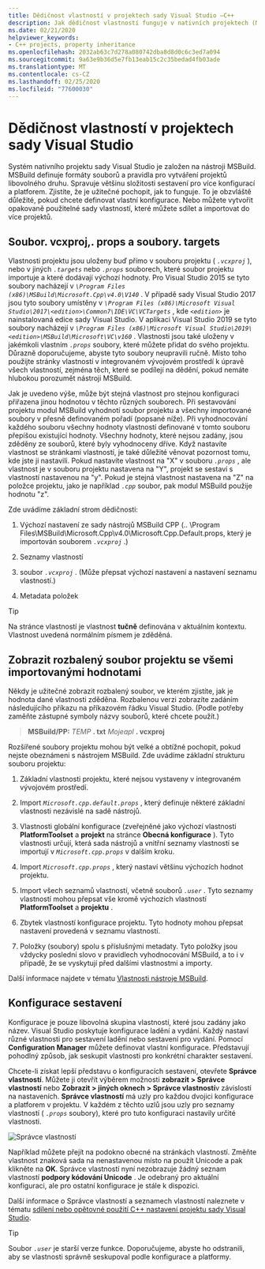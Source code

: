 ```yaml
---
title: Dědičnost vlastností v projektech sady Visual Studio –C++
description: Jak dědičnost vlastností funguje v nativních projektech (MSBuild) C++ Visual Studio.
ms.date: 02/21/2020
helpviewer_keywords:
- C++ projects, property inheritance
ms.openlocfilehash: 2032ab63c7d278a080742dba8d8d0c6c3ed7a094
ms.sourcegitcommit: 9a63e9b36d5e7fb13eab15c2c35bedad4fb03ade
ms.translationtype: MT
ms.contentlocale: cs-CZ
ms.lasthandoff: 02/25/2020
ms.locfileid: "77600030"
---
```

# <a name="property-inheritance-in-visual-studio-projects"></a>Dědičnost vlastností v projektech sady Visual Studio

Systém nativního projektu sady Visual Studio je založen na nástroji MSBuild. MSBuild definuje formáty souborů a pravidla pro vytváření projektů libovolného druhu. Spravuje většinu složitosti sestavení pro více konfigurací a platforem. Zjistíte, že je užitečné pochopit, jak to funguje. To je obzvláště důležité, pokud chcete definovat vlastní konfigurace. Nebo můžete vytvořit opakovaně použitelné sady vlastností, které můžete sdílet a importovat do více projektů.

## <a name="the-vcxproj-file-props-files-and-targets-files"></a>Soubor. vcxproj,. props a soubory. targets

Vlastnosti projektu jsou uloženy buď přímo v souboru projektu ( *`.vcxproj`* ), nebo v jiných *`.targets`* nebo *`.props`* souborech, které soubor projektu importuje a které dodávají výchozí hodnoty. Pro Visual Studio 2015 se tyto soubory nacházejí v *`\Program Files (x86)\MSBuild\Microsoft.Cpp\v4.0\V140`* . V případě sady Visual Studio 2017 jsou tyto soubory umístěny v *`\Program Files (x86)\Microsoft Visual Studio\2017\<edition>\Common7\IDE\VC\VCTargets`* , kde *`<edition>`* je nainstalovaná edice sady Visual Studio. V aplikaci Visual Studio 2019 se tyto soubory nacházejí v *`\Program Files (x86)\Microsoft Visual Studio\2019\<edition>\MSBuild\Microsoft\VC\v160`* . Vlastnosti jsou také uloženy v jakémkoli vlastním *`.props`* soubory, které můžete přidat do svého projektu. Důrazně doporučujeme, abyste tyto soubory neupravili ručně. Místo toho použijte stránky vlastností v integrovaném vývojovém prostředí k úpravě všech vlastností, zejména těch, které se podílejí na dědění, pokud nemáte hlubokou porozumět nástroji MSBuild.

Jak je uvedeno výše, může být stejná vlastnost pro stejnou konfiguraci přiřazena jinou hodnotou v těchto různých souborech. Při sestavování projektu modul MSBuild vyhodnotí soubor projektu a všechny importované soubory v přesně definovaném pořadí (popsané níže). Při vyhodnocování každého souboru všechny hodnoty vlastností definované v tomto souboru přepíšou existující hodnoty. Všechny hodnoty, které nejsou zadány, jsou zděděny ze souborů, které byly vyhodnoceny dříve. Když nastavíte vlastnost se stránkami vlastností, je také důležité věnovat pozornost tomu, kde jste ji nastavili. Pokud nastavíte vlastnost na "X" v souboru *`.props`* , ale vlastnost je v souboru projektu nastavena na "Y", projekt se sestaví s vlastností nastavenou na "y". Pokud je stejná vlastnost nastavena na "Z" na položce projektu, jako je například *`.cpp`* soubor, pak modul MSBuild použije hodnotu "z".

Zde uvádíme základní strom dědičnosti:

1. Výchozí nastavení ze sady nástrojů MSBuild CPP (.. \Program Files\MSBuild\Microsoft.Cpp\v4.0\Microsoft.Cpp.Default.props, který je importován souborem *`.vcxproj`* .)

1. Seznamy vlastností

1. soubor *`.vcxproj`* . (Může přepsat výchozí nastavení a nastavení seznamu vlastností.)

1. Metadata položek

> [!TIP]
> Na stránce vlastností je vlastnost **tučně** definována v aktuálním kontextu. Vlastnost uvedená normálním písmem je zděděná.

## <a name="view-an-expanded-project-file-with-all-imported-values"></a>Zobrazit rozbalený soubor projektu se všemi importovanými hodnotami

Někdy je užitečné zobrazit rozbalený soubor, ve kterém zjistíte, jak je hodnota dané vlastnosti zděděna. Rozbalenou verzi zobrazíte zadáním následujícího příkazu na příkazovém řádku Visual Studio. (Podle potřeby zaměňte zástupné symboly názvy souborů, které chcete použít.)

> **MSBuild/PP:** _TEMP_ **. txt** _Mojeapl_ **. vcxproj**

Rozšířené soubory projektu mohou být velké a obtížné pochopit, pokud nejste obeznámeni s nástrojem MSBuild. Zde uvádíme základní strukturu souboru projektu:

1. Základní vlastnosti projektu, které nejsou vystaveny v integrovaném vývojovém prostředí.

1. Import *`Microsoft.cpp.default.props`* , který definuje některé základní vlastnosti nezávislé na sadě nástrojů.

1. Vlastnosti globální konfigurace (zveřejněné jako výchozí vlastnosti **PlatformToolset** a **projekt** na stránce **Obecná konfigurace** ). Tyto vlastnosti určují, která sada nástrojů a vnitřní seznamy vlastností se importují v *`Microsoft.cpp.props`* v dalším kroku.

1. Import *`Microsoft.cpp.props`* , který nastaví většinu výchozích hodnot projektu.

1. Import všech seznamů vlastností, včetně souborů *`.user`* . Tyto seznamy vlastností mohou přepsat vše kromě výchozích vlastností **PlatformToolset** a **projektu** .

1. Zbytek vlastností konfigurace projektu. Tyto hodnoty mohou přepsat nastavení provedená v seznamu vlastností.

1. Položky (soubory) spolu s příslušnými metadaty. Tyto položky jsou vždycky poslední slovo v pravidlech vyhodnocování MSBuild, a to i v případě, že se vyskytují před dalšími vlastnostmi a importy.

Další informace najdete v tématu [Vlastnosti nástroje MSBuild](/visualstudio/msbuild/msbuild-properties).

## <a name="build-configurations"></a>Konfigurace sestavení

Konfigurace je pouze libovolná skupina vlastností, které jsou zadány jako název. Visual Studio poskytuje konfigurace ladění a vydání. Každý nastaví různé vlastnosti pro sestavení ladění nebo sestavení pro vydání. Pomocí **Configuration Manager** můžete definovat vlastní konfigurace. Představují pohodlný způsob, jak seskupit vlastnosti pro konkrétní charakter sestavení.

Chcete-li získat lepší představu o konfiguracích sestavení, otevřete **Správce vlastností**. Můžete ji otevřít výběrem možnosti **zobrazit > Správce vlastností** nebo **Zobrazit > jiných oknech > Správce vlastností**v závislosti na nastaveních. **Správce vlastností** má uzly pro každou dvojici konfigurace a platforem v projektu. V každém z těchto uzlů jsou uzly pro seznamy vlastností ( *`.props`* soubory), které pro tuto konfiguraci nastavily určité vlastnosti.

![Správce vlastností](media/property-manager.png "Správce vlastností")

Například můžete přejít na podokno obecné na stránkách vlastností. Změňte vlastnost znaková sada na nenastavenou místo na použít Unicode a pak klikněte na **OK**. Správce vlastností nyní nezobrazuje žádný seznam vlastností **podpory kódování Unicode** . Je odebraný pro aktuální konfiguraci, ale pro ostatní konfigurace je stále k dispozici.

Další informace o Správce vlastností a seznamech vlastností naleznete v tématu [sdílení nebo opětovné použití C++ nastavení projektu sady Visual Studio](create-reusable-property-configurations.md).

> [!TIP]
> Soubor *`.user`* je starší verze funkce. Doporučujeme, abyste ho odstranili, aby se vlastnosti správně seskupoval podle konfigurace a platformy.
